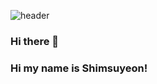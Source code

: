 
![header](https://capsule-render.vercel.app/api?type=slice&color=89CFF0&height=300&section=header&text=Shimsuyeon&fontSize=90)
### Hi there 👋
### Hi my name is Shimsuyeon!
<!--
**Shimsuyeon/Shimsuyeon** is a ✨ _special_ ✨ repository because its `README.md` (this file) appears on your GitHub profile.

Here are some ideas to get you started:

- 🔭 I’m currently working on ...
- 🌱 I’m currently learning ...
- 👯 I’m looking to collaborate on ...
- 🤔 I’m looking for help with ...
- 💬 Ask me about ...
- 📫 How to reach me: ...
- 😄 Pronouns: ...
- ⚡ Fun fact: ...
-->
